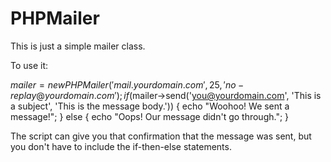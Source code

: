 # PHPMailer

This is just a simple mailer class.

To use it:

$mailer = new PHPMailer('mail.yourdomain.com', 25, 'no-replay@yourdomain.com');
if ($mailer->send('you@yourdomain.com', 'This is a subject', 'This is the message body.')) {
  echo "Woohoo! We sent a message!";
} else {
  echo "Oops! Our message didn't go through.";
}

The script can give you that confirmation that the message was sent, but you don't have to include the if-then-else statements.
